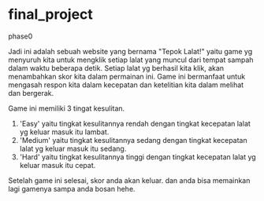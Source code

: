 # final_project
phase0

Jadi ini adalah sebuah website yang bernama "Tepok Lalat!" yaitu game yg menyuruh kita untuk mengklik setiap lalat yang muncul dari tempat sampah dalam waktu beberapa detik. Setiap lalat yg berhasil kita klik, akan menambahkan skor kita dalam permainan ini. Game ini bermanfaat untuk mengasah respon kita dalam kecepatan dan ketelitian kita dalam melihat dan bergerak.

Game ini memiliki 3 tingat kesulitan. 
1. 'Easy' yaitu tingkat kesulitannya rendah dengan tingkat kecepatan lalat yg keluar masuk itu lambat.
2. 'Medium' yaitu tingkat kesulitannya sedang dengan tingkat kecepatan lalat yg keluar masuk itu sedang.
3. 'Hard' yaitu tingkat kesulitannya tinggi dengan tingkat kecepatan lalat yg keluar masuk itu cepat.

Setelah game ini selesai, skor anda akan keluar. dan anda bisa memainkan lagi gamenya sampa anda bosan hehe.
